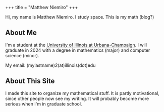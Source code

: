 +++
title = "Matthew Niemiro"
+++

Hi, my name is Matthew Niemiro. I study space. This is my math (blog?)

## About Me

I'm a student at the [University of Illinois at Urbana-Champaign](https://illinois.edu/). I will graduate in 2024 with a degree in mathematics (major) and computer science (minor).

My email: (mylastname)2(at)illinois(dot)edu

## About This Site

I made this site to organize my mathematical stuff. It is partly motivational, since other people now see my writing. It will probably become more serious when I'm in graduate school.